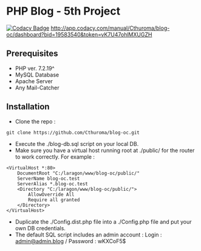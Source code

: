 # PHP Blog - 5th Project
[![Codacy Badge](https://app.codacy.com/project/badge/Grade/93738cbd1dfa4c68b7555054b4a7a412)](https://www.codacy.com?utm_source=github.com&amp;utm_medium=referral&amp;utm_content=Cthuroma/blog-oc&amp;utm_campaign=Badge_Grade)
http://app.codacy.com/manual/Cthuroma/blog-oc/dashboard?bid=19583540&token=vK7U47ohlMXUGZH
## Prerequisites
-  PHP ver. 7.2.19^
-  MySQL Database
-  Apache Server
-  Any Mail-Catcher
## Installation
-  Clone the repo :
```shell script
git clone https://github.com/Cthuroma/blog-oc.git
```
-  Execute the ./blog-db.sql script on your local DB.
-  Make sure you have a virtual host running root at ./public/ for the router to work correctly. For example :
```apacheconfig
<VirtualHost *:80>
    DocumentRoot "C:/laragon/www/blog-oc/public/"
    ServerName blog-oc.test
    ServerAlias *.blog-oc.test
    <Directory "C:/laragon/www/blog-oc/public/">
        AllowOverride All
        Require all granted
    </Directory>
</VirtualHost>
```
-  Duplicate the ./Config.dist.php file into a ./Config.php file and put your own DB credentials.
-  The default SQL script includes an admin account : Login :
  admin@admin.blog / Password : wKXCoF5$
